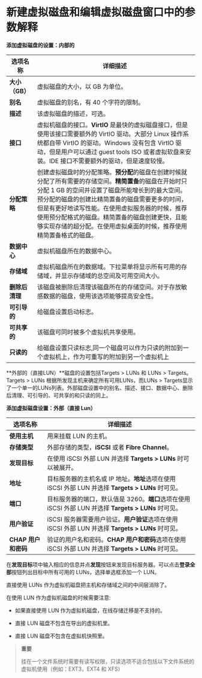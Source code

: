# 新建虚拟磁盘和编辑虚拟磁盘窗口中的参数解释

**添加虚拟磁盘的设置：内部的**

|选项名称|详细描述|
|--------|--------|
|**大小（GB）**|虚拟磁盘的大小，以 GB 为单位。|
|**别名**|虚拟磁盘的别名，有 40 个字符的限制。|
|**描述**|该虚拟磁盘的描述，可选。|
|**接口**|虚拟机磁盘的接口。**VirtIO** 是最快的虚拟磁盘接口，但是使用该接口需要额外的 VirtIO 驱动。大部分 Linux 操作系统都自带 VirtIO 的驱动。Windows 没有包含 VirtIO 驱动，但是用户可以通过 guest tools ISO 或者虚拟软盘来安装。IDE 接口不需要额外的驱动，但是速度较慢。|
|**分配策略**|创建虚拟磁盘时的分配策略。**预分配**的磁盘在创建时候就分配了所有需要的存储空间。**精简置备**的磁盘在开始时只分配 1 GB 的空间并设置了磁盘所能增长到的最大空间。预分配的磁盘的创建比精简置备的磁盘需要更多的时间，但是有更好地读写性能。在使用虚拟服务器的时候，推荐使用预分配格式的磁盘。精简置备的磁盘创建更快，且能够实现存储的超分配。在使用虚拟桌面的时候，推荐使用精简置备格式的磁盘。|
|**数据中心**|虚拟机磁盘所在的数据中心。|
|**存储域**|虚拟机磁盘所在的数据域。下拉菜单将显示所有可用的存储域，并显示存储域的总空间及可用空间大小。|
|**删除后清理**|该磁盘被删除后清理该磁盘所在的存储空间。对于存放敏感数据的磁盘，使用该选项能够提高安全性。|
|**可引导的**|给磁盘设置启动标志。|
|**可共享的**|该磁盘可同时被多个虚拟机共享使用。|
|**只读的**|给磁盘设置只读标志,同一个磁盘可以作为只读的附加到一个虚拟机上，作为可重写的附加到另一个虚拟机上|

**外部的（直接LUN）**磁盘的设置包括Targets > LUNs 和 LUNs > Targets。Targets > LUNs 根据所发现主机来确定所有可用LUNs，而LUNs > Targets显示了一个单一的LUNs列表。外部磁盘设置中的别名、描述、接口、数据中心、删除后清理、可引导的、可共享的和只读的同上。

**添加虚拟磁盘设置：外部（直接 Lun）**

|选项名称|详细描述|
|--------|--------|
|**使用主机**|用来挂载 LUN 的主机。|
|**存储类型**|外部存储的类型，**iSCSI** 或者 **Fibre Channel**。|
|**发现目标**|在使用 iSCSI 外部 LUN 并选择 **Targets \> LUNs** 时可以被展开。|
|**地址**|目标服务器的主机名或 IP 地址。**地址**选项在使用 iSCSI 外部 LUN 并选择 **Targets \> LUNs** 时可见。|
|**端口**|目标服务器的端口，默认值是 3260。**端口**选项在使用 iSCSI 外部 LUN 并选择 **Targets \> LUNs** 时可见。|
|**用户验证**|iSCSI 服务器需要用户验证。**用户验证**选项在使用 iSCSI 外部 LUN 并选择 **Targets \> LUNs** 时可见。|
|**CHAP 用户和密码**|验证的用户名和密码。**CHAP 用户和密码**选项在使用 iSCSI 外部 LUN 并选择 **Targets \> LUNs** 时可见。|

在**发现目标**项中输入相应的信息并点**发现**按钮来发现目标服务器。可以点击**登录全部**按钮列出目标中所有可用的 LUNs，选择单选框添加一个 LUN。

直接使用 LUNs 作为虚拟机磁盘把主机和存储域之间的中间层消除了。

在使用 LUN 作为虚拟机磁盘的时候需要注意:

-   如果直接使用 LUN 作为虚拟机磁盘，在线存储迁移是不支持的。

-   直接 LUN 磁盘不包含在导出的虚拟机里。

-   直接 LUN 磁盘不包含在虚拟机快照里。

> **重要**
>
> 挂在一个文件系统时需要有读写权限，只读选项不适合包括以下文件系统的虚拟机使用（例如：EXT3，EXT4 和 XFS）


